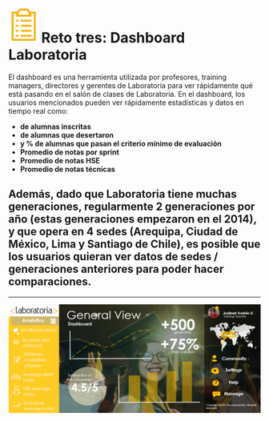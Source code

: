# ![zoom](https://github.com/Gloper98/reto-dashboard-laboratoria/raw/master/assets/images/logo.png "third Challenge") Reto tres: Dashboard Laboratoria
El dashboard es una herramienta utilizada por profesores, training managers, directores y gerentes de Laboratoria para ver rápidamente qué está pasando en el salón de clases de Laboratoria. En el dashboard, los usuarios mencionados pueden ver rápidamente estadísticas y datos en tiempo real como:

*  **de alumnas inscritas**
*  **de alumnas que desertaron**
*  **y % de alumnas que pasan el criterio mínimo de evaluación**
*  **Promedio de notas por sprint**
*  **Promedio de notas HSE**
*  **Promedio de notas técnicas**

Además, dado que Laboratoria tiene muchas generaciones, regularmente 2 generaciones por año (estas generaciones empezaron en el 2014), y que opera en 4 sedes (Arequipa, Ciudad de México, Lima y Santiago de Chile), es posible que los usuarios quieran ver datos de sedes / generaciones anteriores para poder hacer comparaciones.
---------------------------------------------------------------------------------------------------------------------------------
---------------------------------------------------------------------------------------------------------------------------------
![dashboard](assets/images/dash.png)